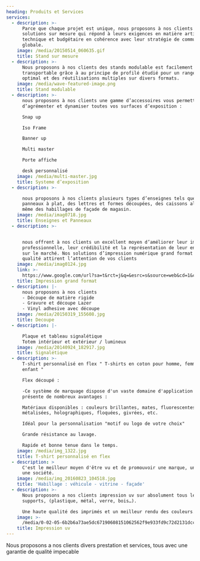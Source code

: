 ```yaml
---
heading: Produits et Services
services:
  - description: >-
      Parce que chaque projet est unique, nous proposons à nos clients des
      solutions sur mesure qui répond à leurs exigences en matière artistique,
      technique et budgétaire en cohérence avec leur stratégie de communication
      globale.
    image: /media/20150514_060635.gif
    title: Stand sur mesure
  - description: >-
      Nous proposons à nos clients des stands modulable est facilement
      transportable grâce à au principe de profilé étudié pour un rangement
      optimal et des réutilisations multiples sur divers formats.
    image: /media/wave-featured-image.png
    title: Stand modulable
  - description: >-
      nous proposons à nos clients une gamme d’accessoires vous permettant de
      d’agrémenter et dynamiser toutes vos surfaces d’exposition :

      Snap up  

      Iso Frame 

      Banner up  

      Multi master 

      Porte affiche

      desk personnalisé
    image: /media/multi-master.jpg
    title: Systeme d’exposition
  - description: >-

      nous proposons à nos clients plusieurs types d’enseignes tels que des
      panneaux à plat, des lettres et formes découpées, des caissons alu plié et
      même des habillages de façade de magasin.
    image: /media/imag0718.jpg
    title: Enseignes et Panneaux
  - description: >-


      nous offrent à nos clients un excellent moyen d’améliorer leur image
      professionnelle, leur crédibilité et la représentation de leur entreprise
      sur le marché. Nos solutions d’impression numérique grand format de
      qualité attirent l’attention de vos clients 
    image: /media/imag0124.jpg
    link: >-
      https://www.google.com/url?sa=t&rct=j&q=&esrc=s&source=web&cd=1&cad=rja&uact=8&ved=2ahUKEwiA_vDHxdjcAhWIsaQKHTcTCmYQFjAAegQIABAC&url=https%3A%2F%2Fwww.corel.com%2Fcontent%2Fpdf%2Fcgsx3%2Finsights%2Fife_digital.pdf&usg=AOvVaw0H9mP_spDPOnVRPKigQttj
    title: Impression grand format
  - description: |-
      nous proposons à nos clients 
      - Découpe de matière rigide 
      - Gravure et découpe Lazer 
      - Vinyl adhesive avec découpe
    image: /media/20150319_155608.jpg
    title: Decoupe
  - description: |-

      Plaque et tableau signalétique
      Totem intérieur et extérieur / lumineux
    image: /media/20140924_182917.jpg
    title: Signalétique
  - description: >-
      T-shirt personnalisé en flex " T-shirts en coton pour homme, femme et
      enfant " 

      Flex découpé : 

      -Ce système de marquage dispose d'un vaste domaine d'application et
      présente de nombreux avantages : 

      Matériaux disponibles : couleurs brillantes, mates, fluorescentes,
      métalisées, holographiques, floquées, givrées, etc. 

      Idéal pour la personnalisation "motif ou logo de votre choix" 

      Grande résistance au lavage. 

      Rapide et bonne tenue dans le temps. 
    image: /media/img_1322.jpg
    title: T-shirt personnalisé en flex
  - description: >
      C'est le meilleur moyen d'être vu et de promouvoir une marque, un produit,
      une société. 
    image: /media/img_20160823_104518.jpg
    title: 'Habillage : véhicule - vitrine - façade'
  - description: >-
      Nous proposons a nos clients impression uv sur absolument tous les
      supports, (plastique, métal, verre, bois…). 

      Une haute qualité des imprimés et un meilleur rendu des couleurs.
    image: >-
      /media/0-02-05-6b2b6a73ae5dc67190608151062562f9e933fd9c72d2131dcc7399bf5a2f960d_full.jpg
    title: Impression uv
---
```

Nous proposons a nos clients divers prestation et services, tous avec une garantie de qualité impecable
